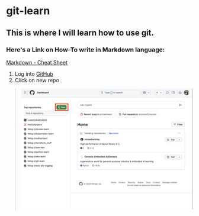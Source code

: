 # git-learn

## This is where I will learn how to use git.

### Here's a Link on How-To write in Markdown language:

[Markdown - Cheat Sheet](https://www.markdownguide.org/cheat-sheet/)


1. Log into [GitHub](https://www.github.com)
2. Click on new repo

> ![Alt Text](./.images/1.png)